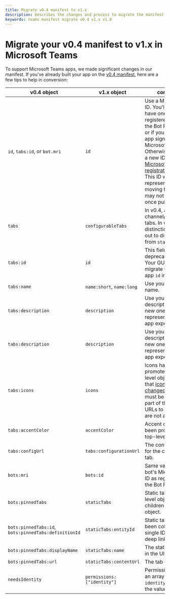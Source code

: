 ```yaml
---
title: Migrate v0.4 manifest to v1.x
description: Describes the changes and process to migrate the manifest file from v0.4 to v1.x
keywords: teams manifest migrate v0.4 v1.x v1.0
---
```


# Migrate your v0.4 manifest to v1.x in Microsoft Teams

To support Microsoft Teams apps, we made significant changes in our manifest. If you've already built your app on the [v0.4 manifest](~/resources/schema/manifest-schema-v04.md), here are a few tips to help in conversion:

|v0.4 object| v1.x object| comments|
|---|---|---|
| `id`, `tabs:id`, or `bot.mri` | `id` | Use a Microsoft app ID. You'll already have one if you registered a bot with the Bot Framework, or if your tab's web app signs in with Microsoft. Otherwise, generate a new ID at the [Microsoft App registration portal](https://apps.dev.microsoft.com). This ID will uniquely represent your app moving forward and may not change once published. |
| `tabs` | `configurableTabs` | In v0.4, all `tabs` were channel/configurable tabs. In v1.x, this distinction is called out to distinguish from `staticTabs` |
| `tabs:id` | `id` | This field was deprecated in v1.x. Your GUID should migrate to the overall app `id` in v1.x. |
| `tabs:name` | `name:short`, `name:long` | Use your existing name. |
| `tabs:description` | `description` | Use your existing tab description or create new ones to represent your entire app experience. |
| `tabs:description` | `description` | Use your existing tab description or create new ones to represent your entire app experience. |
| `tabs:icons` | `icons` | Icons have been promoted to a top-level object. Note that [icons have been changed in v1.x](~/concepts/apps/apps-package.md#icons), and must be included as part of the package. URLs to hosted icons are not allowed. |
| `tabs:accentColor` | `accentColor` | Accent color has been promoted to a top-level object. |
| `tabs:configUrl` | `tabs:configurationUrl` | The config.html file for the configurable tab. |
| `bots:mri` | `bots:id` | Same value, the bot's Microsoft app ID as registered with the Bot Framework. |
| `bots:pinnedTabs` | `staticTabs` | Static tabs are top level objects, not children of the bot object. |
| `bots:pinnedTabs:id`, `bots:pinnedTabs:definitionId` | `staticTabs:entityId` | Static tab IDs have been collapsed into a single ID used for deep link reference. |
| `bots:pinnedTabs:displayName` | `staticTabs:name` | The static tab name in the UI. |
| `bots:pinnedTabs:url` | `staticTabs:contentUrl` | The tab content URL. |
| `needsIdentity` | `permissions: ["identity"]` | Permissions object is an array, of which `identity` is one of the values. |
